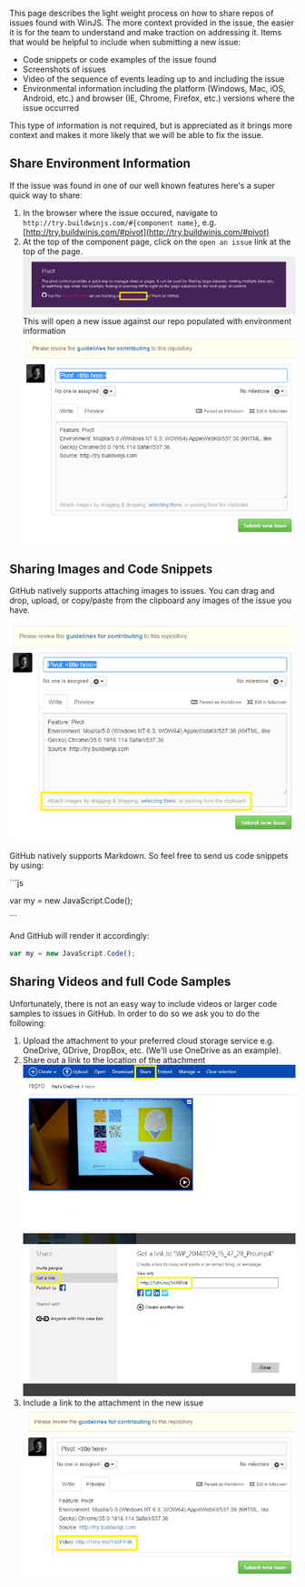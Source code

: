 This page describes the light weight process on how to share repos of issues found with WinJS. The more context provided in the issue, the easier it is for the team to understand and make traction on addressing it. Items that would be helpful to include when submitting a new issue:
* Code snippets or code examples of the issue found
* Screenshots of issues
* Video of the sequence of events leading up to and including the issue
* Environmental information including the platform (Windows, Mac, iOS, Android, etc.) and browser (IE, Chrome, Firefox, etc.) versions where the issue occurred

This type of information is not required, but is appreciated as it brings more context and makes it more likely that we will be able to fix the issue.

## Share Environment Information
If the issue was found in one of our well known features here's a super quick way to share:

1. In the browser where the issue occured, navigate to `http://try.buildwinjs.com/#{component name}`, e.g. [http://try.buildwinjs.com/#pivot](http://try.buildwinjs.com/#pivot)
2. At the top of the component page, click on the `open an issue` link at the top of the page.
![Open an Issue](images/issues/openIssueLink.png)
This will open a new issue against our repo populated with environment information
![New Issue on Github](images/issues/newIssue.png)

## Sharing Images and Code Snippets
GitHub natively supports attaching images to issues. You can drag and drop, upload, or copy/paste from the clipboard any images of the issue you have.

![Attach Image Issue](images/issues/newIssueClipboard.png)

GitHub natively supports Markdown. So feel free to send us code snippets by using:

\`\`\`js

var my = new JavaScript.Code();

\`\`\`

And GitHub will render it accordingly:
```js
var my = new JavaScript.Code();
```

## Sharing Videos and full Code Samples
Unfortunately, there is not an easy way to include videos or larger code samples to issues in GitHub. In order to do so we ask you to do the following:

1. Upload the attachment to your preferred cloud storage service e.g. OneDrive, GDrive, DropBox, etc. (We'll use OneDrive as an example).
2. Share out a link to the location of the attachment
![Share](images/issues/share.png)
![Get A Link](images/issues/getALink.png)
3. Include a link to the attachment in the new issue
![Attachment in new issue](images/issues/pasteInLink.png)

 
